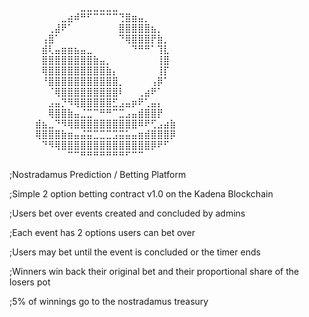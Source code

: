  ⠀⠀⠀⠀⠀⠀⠀⠀⠀⠀⠀⣀⣀⣀⣀⣀⣀⠀⠀⠀⠀⠀⠀⠀⠀⠀⠀⠀⠀
⠀⠀⠀⠀⠀⠀⠀⠀⣀⣴⠾⠛⠋⠉⠉⠉⠉⢙⣿⣶⣤⡀⠀⠀⠀⠀⠀⠀⠀⠀
⠀⠀⠀⠀⠀⠀⢀⣼⠟⠁⠀⠀⠀⠀⠀⠀⠀⣿⣿⣿⣿⣿⣦⡀⠀⠀⠀⠀⠀⠀
⠀⠀⠀⠀⠀⢠⣿⠁⠀⠀⠀⠀⠀⠀⠀⠀⠀⠙⢿⣿⣿⣿⡟⣷⡀⠀⠀⠀⠀⠀
⠀⠀⠀⠀⠀⣾⢇⣤⣶⣶⣦⣤⣀⠀⠀⠀⠀⠀⠀⠙⠛⠛⠁⢹⣇⠀⠀⠀⠀⠀
⠀⠀⠀⠀⠀⣿⣿⣿⣿⣿⣿⣿⣿⣷⣤⡀⠀⠀⠀⠀⠀⠀⠀⢸⣿⠀⠀⠀⠀⠀
⠀⠀⠀⠀⠀⢿⣿⣿⣿⣿⣿⣿⣿⣿⣿⣷⡄⠀⠀⠀⠀⠀⠀⢸⡏⠀⠀⠀⠀⠀
⠀⠀⠀⠀⠀⠘⣿⣿⣿⣿⣿⣿⣿⣿⣿⣿⣿⡀⠀⠀⠀⠀⢠⡿⠁⠀⠀⠀⠀⠀
⠀⠀⠀⠀⠀⠀⠈⢿⣿⣿⣿⣿⣿⣿⣿⣿⣿⠇⠀⠀⢀⣴⠟⠁⠀⠀⠀⠀⠀⠀
⠀⠀⠀⠀⠀⠀⣠⣤⡙⠻⢿⣿⣿⣿⣿⣿⣋⣠⣤⡶⠟⢁⣤⡄⠀⠀⠀⠀⠀⠀
⠀⠀⠀⠀⠀⠀⢿⣿⣿⣷⣤⣈⣉⠉⠛⠛⠉⣉⣠⣤⣾⣿⣿⡟⠀⠀⠀⠀⠀⠀
⠀⠀⠀⠀⣾⣦⣀⠙⠻⢿⣿⣿⣿⣿⣿⣿⣿⣿⣿⣿⠿⠟⢋⣠⣴⣷⠀⠀⠀⠀
⠀⠀⠀⠀⢿⣿⣿⣿⣷⣶⣤⣬⣭⣉⣉⣉⣩⣭⣥⣤⣶⣾⣿⣿⣿⡿⠀⠀⠀⠀
⠀⠀⠀⠀⠀⠙⠻⢿⣿⣿⣿⣿⣿⣿⣿⣿⣿⣿⣿⣿⣿⣿⡿⠟⠋⠀⠀⠀⠀⠀
⠀⠀⠀⠀⠀⠀⠀⠀⠀⠉⠉⠛⠛⠛⠛⠛⠛⠛⠋⠉⠉⠀⠀⠀⠀⠀⠀⠀⠀⠀

;Nostradamus Prediction / Betting Platform

;Simple 2 option betting contract v1.0 on the Kadena Blockchain

;Users bet over events created and concluded by admins

;Each event has 2 options users can bet over

;Users may bet until the event is concluded or the timer ends

;Winners win back their original bet and their proportional share of the losers pot

;5% of winnings go to the nostradamus treasury
